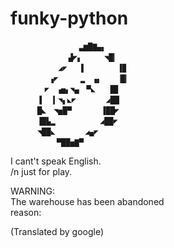 # funky-python

       　         　▃▆█▇▄▖
       　 　 　   ▟◤▖　　　◥█▎
          　   ◢◤　 ▐　　　 　▐▉
          　 ▗◤　　　▂　▗▖　　▕█▎
          　◤　▗▅▖◥▄　▀◣　　█▊
          ▐　▕▎◥▖◣◤　　　　◢██
          █◣　◥▅█▀　　　　▐██◤
          ▐█▙▂　　     　◢██◤
          ◥██◣　　　　◢▄◤
           　　▀██▅▇▀

I cant't speak English.  
/n just for play.


WARNING:  
The warehouse has been abandoned  
  reason:



(Translated by google)
